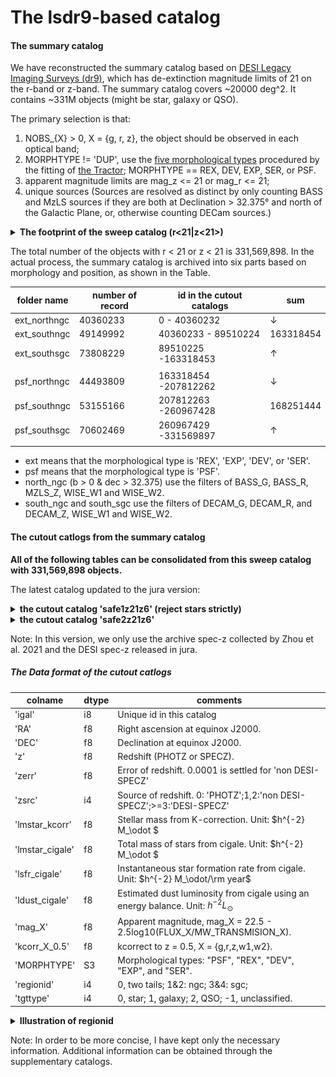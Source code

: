 # The lsdr9-based catalog 

#### The summary catalog 

We have reconstructed the summary catalog based on [DESI Legacy Imaging Surveys (dr9)](https://www.legacysurvey.org/dr9/description/), which has de-extinction magnitude limits of 21 on the r-band or z-band. The summary catalog covers ~20000 deg^2. It contains ~331M objects (might be star, galaxy or QSO). 

The primary selection is that: 

1. NOBS_{X} > 0, X = {g, r, z}, the object should be observed in each optical band; 
2. MORPHTYPE !=  'DUP', use the [five morphological types](https://www.legacysurvey.org/dr9/description/#morphological-classification) procedured by the fitting of [the Tractor](https://github.com/dstndstn/tractor);  MORPHTYPE == REX, DEV, EXP, SER, or PSF. 
3. apparent magnitude limits are mag_z <= 21 or mag_r <= 21; 
4. unique sources (Sources are resolved as distinct by only counting BASS and MzLS sources if they are both at Declination > 32.375° and north of the Galactic Plane, or, otherwise counting DECam sources.) 

<details><summary><b> The footprint of the sweep catalog (r<21|z<21>) </b> </summary>
<p>

![footpring](footprint-dr9.png)

</p>
</details> 

<p> </p>

The total number of the objects with r < 21 or z < 21 is 331,569,898. In the actual process, the summary catalog is archived into six parts based on morphology and position, as shown in the Table.  

|folder name | number of record| id in the cutout catalogs |sum |
|------------|---------------- |-|--|
|ext_northngc| 40360233 |        0 - 40360232| ↓ 
|ext_southngc| 49149992 | 40360233 - 89510224|163318454
|ext_southsgc| 73808229 | 89510225 -163318453| ↑
||||
|psf_northngc| 44493809 |163318454 -207812262| ↓
|psf_southngc| 53155166 |207812263 -260967428|168251444
|psf_southsgc| 70602469 |260967429 -331569897| ↑
||||


* ext means that the morphological type is 'REX', 'EXP', 'DEV', or 'SER'. 
* psf means that the morphological type is 'PSF'.  
* north_ngc (b > 0 & dec > 32.375) use the filters of BASS_G, BASS_R, MZLS_Z, WISE_W1 and WISE_W2. 
* south_ngc and south_sgc use the filters of DECAM_G, DECAM_R, and DECAM_Z, WISE_W1 and WISE_W2.  

#### The cutout catlogs from the summary catalog 

**All of the following tables can be consolidated from this sweep catalog with 331,569,898 objects.** 

The latest catalog updated to the jura version: 

<details><summary><b> the cutout catalog 'safe1z21z6' (reject stars strictly) </b> </summary>
<p>

Gravity location: /home/yzgu/data/desi/yzgu/seedcat/data/lsdr9_prop.safe1z21z6.fits (.csv)

Condition:

1. appz < 21
2. lmstar_cigale > 6
3. z > 0
4. foregroud mask
5. BITMASK != 1,5,6,7,8,9,11,12,13 (refer to [the DR9 bitmasks](https://www.legacysurvey.org/dr9/bitmasks/))
6. FRACFLUX_X < 0.5, FRACIN_X > 0.3, FRACMASKED_X < 0.4, for all X = {g, r, z} (refer to [the Tractor Catalog Format](https://www.legacysurvey.org/dr9/catalogs/))
7. remove STAR
  * if w/i spec regradless EXT or PSF, reject star using the REDROCK results of spectral fitting 
  * if EXT w/o spec but w/i gaia,  reject star (star: gaia - r < 0.6); 
  * if EXT w/o spec and w/o gaia,  reject star (star: z − W1 < 0.8 × (r − z) − 0.6)
  * if PSF w/o spec, reject them all. 

</p>
</details> 

<details><summary><b> the cutout catalog 'safe2z21z6'  </b> </summary>
<p>

Gravity location: /home/yzgu/data/desi/yzgu/seedcat/data/lsdr9_prop.safe2z21z6.fits (.csv)

Condition: 

1. appz < 21
2. lmstar_cigale > 6
3. z > 0
4. foregroud mask
5. BITMASK != 1,5,6,7,8,9,11,12,13 (refer to [the DR9 bitmasks](https://www.legacysurvey.org/dr9/bitmasks/))
6. FRACFLUX_X < 0.5, FRACIN_X > 0.3, FRACMASKED_X < 0.4, for all X = {g, r, z} (refer to [the Tractor Catalog Format](https://www.legacysurvey.org/dr9/catalogs/))
7. remove STAR
  * if w/i spec regradless EXT or PSF, reject star using the REDROCK results of spectral fitting 
  * if EXT w/o spec but w/i gaia,  reject star (star: gaia - r < 0.6); 
  * <del> if EXT w/o spec and w/o gaia,  reject star (star: z − W1 < 0.8 × (r − z) − 0.6)</del>
  * if PSF w/o spec, reject them all. 

</p>
</details> 

<p> </p>

Note: In this version, we only use the archive spec-z collected by Zhou et al. 2021 and the DESI spec-z released in jura. 

##### The Data format of the cutout catlogs

|  colname       | dtype| comments
|----------------|------|--------
| 'igal'         |   i8 | Unique id in this catalog 
| 'RA'           |   f8 | Right ascension at equinox J2000. 
| 'DEC'          |   f8 | Declination at equinox J2000. 
| 'z'            |   f8 | Redshift (PHOTZ or SPECZ). 
| 'zerr'         |   f8 | Error of redshift. 0.0001 is settled for 'non DESI-SPECZ' 
| 'zsrc'         |   i4 | Source of redshift. 0: 'PHOTZ';1,2:'non DESI-SPECZ';>=3:'DESI-SPECZ'  
| 'lmstar_kcorr' |   f8 | Stellar mass from K-correction. Unit: $h^{-2} M_\odot $ 
| 'lmstar_cigale'|   f8 | Total mass of stars from cigale. Unit: $h^{-2} M_\odot $ 
| 'lsfr_cigale'  |   f8 | Instantaneous star formation rate from cigale. Unit: $h^{-2} M_\odot/\rm year$ 
| 'ldust_cigale' |   f8 | Estimated dust luminosity from cigale using an energy balance. Unit: $h^{-2} L_\odot$  
| 'mag_X'        |   f8 | Apparent magnitude, mag_X = 22.5 - 2.5log10(FLUX_X/MW_TRANSMISION_X). 
| 'kcorr_X_0.5'  |   f8 | kcorrect to z = 0.5, X = {g,r,z,w1,w2}. 
| 'MORPHTYPE'    |   S3 | Morphological types: "PSF", "REX", "DEV", "EXP", and "SER". 
| 'regionid'     |   i4 | 0, two tails; 1&2: ngc; 3&4: sgc; 
| 'tgttype'      |   i4 | 0, star; 1, galaxy; 2, QSO; -1, unclassified. 

<details><summary><b> Illustration of regionid </b> </summary>
<p>

![regionid01234](regionid01234.png)

</p>
</details> 

Note: In order to be more concise, I have kept only the necessary information. Additional information can be obtained through the supplementary catalogs.

<p> </p>
<p> </p>
